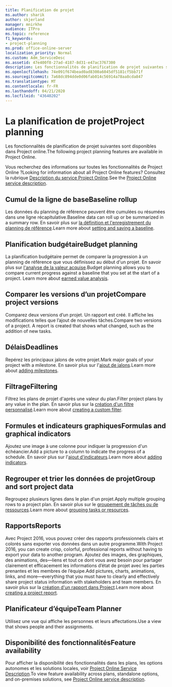 ```yaml
---
title: Planification de projet
ms.author: sharik
author: skjerland
manager: mnirkhe
audience: ITPro
ms.topic: reference
f1_keywords:
- project-planning
ms.prod: office-online-server
localization_priority: Normal
ms.custom: Adm_ServiceDesc
ms.assetid: 47e400f8-27ad-4187-8d31-e47ac3767300
description: Les fonctionnalités de planification de projet suivantes sont disponibles dans Project online.
ms.openlocfilehash: 74e091f674bead0ad8300a6045df5181cf5bb71f
ms.sourcegitcommit: 7a68dc894dde0d06fab014c56914a78aa8cda847
ms.translationtype: MT
ms.contentlocale: fr-FR
ms.lasthandoff: 04/21/2020
ms.locfileid: "43640202"
---
```

# <a name="project-planning"></a><span data-ttu-id="87bdb-103">La planification de projet</span><span class="sxs-lookup"><span data-stu-id="87bdb-103">Project planning</span></span>

<span data-ttu-id="87bdb-104">Les fonctionnalités de planification de projet suivantes sont disponibles dans Project online.</span><span class="sxs-lookup"><span data-stu-id="87bdb-104">The following project planning features are available in Project Online.</span></span>
  
<span data-ttu-id="87bdb-105">Vous recherchez des informations sur toutes les fonctionnalités de Project Online ?</span><span class="sxs-lookup"><span data-stu-id="87bdb-105">Looking for information about all Project Online features?</span></span> <span data-ttu-id="87bdb-106">Consultez la rubrique [Description du service Project Online](project-online-service-description.md).</span><span class="sxs-lookup"><span data-stu-id="87bdb-106">See the [Project Online service description](project-online-service-description.md).</span></span>
  
## <a name="baseline-rollup"></a><span data-ttu-id="87bdb-107">Cumul de la ligne de base</span><span class="sxs-lookup"><span data-stu-id="87bdb-107">Baseline rollup</span></span>

<span data-ttu-id="87bdb-108">Les données du planning de référence peuvent être cumulées ou résumées dans une ligne récapitulative.</span><span class="sxs-lookup"><span data-stu-id="87bdb-108">Baseline data can roll up or be summarized in a summary row.</span></span> <span data-ttu-id="87bdb-109">En savoir plus sur [la définition et l'enregistrement du planning de référence](https://go.microsoft.com/fwlink/p/?LinkId=271346).</span><span class="sxs-lookup"><span data-stu-id="87bdb-109">Learn more about [setting and saving a baseline](https://go.microsoft.com/fwlink/p/?LinkId=271346).</span></span>
  
## <a name="budget-planning"></a><span data-ttu-id="87bdb-110">Planification budgétaire</span><span class="sxs-lookup"><span data-stu-id="87bdb-110">Budget planning</span></span>

<span data-ttu-id="87bdb-p103">La planification budgétaire permet de comparer la progression à un planning de référence que vous définissez au début d'un projet. En savoir plus sur [l'analyse de la valeur acquise](https://go.microsoft.com/fwlink/p/?LinkId=271336).</span><span class="sxs-lookup"><span data-stu-id="87bdb-p103">Budget planning allows you to compare current progress against a baseline that you set at the start of a project. Learn more about [earned value analysis](https://go.microsoft.com/fwlink/p/?LinkId=271336).</span></span>
  
## <a name="compare-project-versions"></a><span data-ttu-id="87bdb-113">Comparer les versions d’un projet</span><span class="sxs-lookup"><span data-stu-id="87bdb-113">Compare project versions</span></span>

<span data-ttu-id="87bdb-p104">Comparez deux versions d’un projet. Un rapport est créé. Il affiche les modifications telles que l’ajout de nouvelles tâches.</span><span class="sxs-lookup"><span data-stu-id="87bdb-p104">Compare two versions of a project. A report is created that shows what changed, such as the addition of new tasks.</span></span>
  
## <a name="deadlines"></a><span data-ttu-id="87bdb-116">Délais</span><span class="sxs-lookup"><span data-stu-id="87bdb-116">Deadlines</span></span>

<span data-ttu-id="87bdb-117">Repérez les principaux jalons de votre projet.</span><span class="sxs-lookup"><span data-stu-id="87bdb-117">Mark major goals of your project with a milestone.</span></span> <span data-ttu-id="87bdb-118">En savoir plus sur l'[ajout de jalons](https://go.microsoft.com/fwlink/p/?LinkId=271339).</span><span class="sxs-lookup"><span data-stu-id="87bdb-118">Learn more about [adding milestones](https://go.microsoft.com/fwlink/p/?LinkId=271339).</span></span>
  
## <a name="filtering"></a><span data-ttu-id="87bdb-119">Filtrage</span><span class="sxs-lookup"><span data-stu-id="87bdb-119">Filtering</span></span>

<span data-ttu-id="87bdb-120">Filtrez les plans de projet d'après une valeur du plan.</span><span class="sxs-lookup"><span data-stu-id="87bdb-120">Filter project plans by any value in the plan.</span></span> <span data-ttu-id="87bdb-121">En savoir plus sur la [création d'un filtre personnalisé](https://go.microsoft.com/fwlink/p/?LinkId=271341).</span><span class="sxs-lookup"><span data-stu-id="87bdb-121">Learn more about [creating a custom filter](https://go.microsoft.com/fwlink/p/?LinkId=271341).</span></span>
  
## <a name="formulas-and-graphical-indicators"></a><span data-ttu-id="87bdb-122">Formules et indicateurs graphiques</span><span class="sxs-lookup"><span data-stu-id="87bdb-122">Formulas and graphical indicators</span></span>

<span data-ttu-id="87bdb-123">Ajoutez une image à une colonne pour indiquer la progression d'un échéancier.</span><span class="sxs-lookup"><span data-stu-id="87bdb-123">Add a picture to a column to indicate the progress of a schedule.</span></span> <span data-ttu-id="87bdb-124">En savoir plus sur l'[ajout d'indicateurs](https://go.microsoft.com/fwlink/p/?LinkId=271340).</span><span class="sxs-lookup"><span data-stu-id="87bdb-124">Learn more about [adding indicators](https://go.microsoft.com/fwlink/p/?LinkId=271340).</span></span>
  
## <a name="group-and-sort-project-data"></a><span data-ttu-id="87bdb-125">Regrouper et trier les données de projet</span><span class="sxs-lookup"><span data-stu-id="87bdb-125">Group and sort project data</span></span>

<span data-ttu-id="87bdb-126">Regroupez plusieurs lignes dans le plan d'un projet.</span><span class="sxs-lookup"><span data-stu-id="87bdb-126">Apply multiple grouping rows to a project plan.</span></span> <span data-ttu-id="87bdb-127">En savoir plus sur le [groupement de tâches ou de ressources](https://go.microsoft.com/fwlink/p/?LinkId=271326).</span><span class="sxs-lookup"><span data-stu-id="87bdb-127">Learn more about [grouping tasks or resources](https://go.microsoft.com/fwlink/p/?LinkId=271326).</span></span>
  
## <a name="reports"></a><span data-ttu-id="87bdb-128">Rapports</span><span class="sxs-lookup"><span data-stu-id="87bdb-128">Reports</span></span>

<span data-ttu-id="87bdb-129">Avec Project 2016, vous pouvez créer des rapports professionnels clairs et colorés sans exporter vos données dans un autre programme.</span><span class="sxs-lookup"><span data-stu-id="87bdb-129">With Project 2016, you can create crisp, colorful, professional reports without having to export your data to another program.</span></span> <span data-ttu-id="87bdb-130">Ajoutez des images, des graphiques, des animations, des&mdash;liens et tout ce dont vous avez besoin pour partager clairement et efficacement les informations d’état de projet avec les parties prenantes et les membres de l’équipe.</span><span class="sxs-lookup"><span data-stu-id="87bdb-130">Add pictures, charts, animations, links, and more&mdash;everything that you must have to clearly and effectively share project status information with stakeholders and team members.</span></span> <span data-ttu-id="87bdb-131">En savoir plus sur la [création d'un rapport dans Project](https://go.microsoft.com/fwlink/p/?LinkId=271349).</span><span class="sxs-lookup"><span data-stu-id="87bdb-131">Learn more about [creating a project report](https://go.microsoft.com/fwlink/p/?LinkId=271349).</span></span>
  
## <a name="team-planner"></a><span data-ttu-id="87bdb-132">Planificateur d’équipe</span><span class="sxs-lookup"><span data-stu-id="87bdb-132">Team Planner</span></span>

<span data-ttu-id="87bdb-133">Utilisez une vue qui affiche les personnes et leurs affectations.</span><span class="sxs-lookup"><span data-stu-id="87bdb-133">Use a view that shows people and their assignments.</span></span> 
  
## <a name="feature-availability"></a><span data-ttu-id="87bdb-134">Disponibilité des fonctionnalités</span><span class="sxs-lookup"><span data-stu-id="87bdb-134">Feature availability</span></span>

<span data-ttu-id="87bdb-135">Pour afficher la disponibilité des fonctionnalités dans les plans, les options autonomes et les solutions locales, voir [Project Online Service Description](project-online-service-description.md).</span><span class="sxs-lookup"><span data-stu-id="87bdb-135">To view feature availability across plans, standalone options, and on-premises solutions, see [Project Online service description](project-online-service-description.md).</span></span>
  